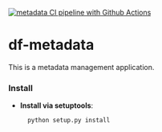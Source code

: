 [![metadata CI pipeline with Github Actions](https://github.com/dexplorer/df-metadata/actions/workflows/ci.yml/badge.svg)](https://github.com/dexplorer/df-metadata/actions/workflows/ci.yml)

# df-metadata

This is a metadata management application.

### Install

- **Install via setuptools**:
  ```sh
    python setup.py install
  ```
  